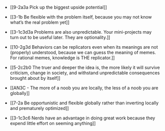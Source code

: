 - [[9-2a3a Pick up the biggest upside potential]]
- [[3-1b Be flexible with the problem itself, because you may not know what’s the real problem yet]]
- [[3-1c3d3a Problems are also unpredictable. Your mini-projects may turn out to be useful later. They are optionality.]]
- [[10-2g3d Behaviors can be replicators even when its meanings are not (properly) understood, because we can guess the meaning of memes. For rational memes, knowledge is THE replicator.]]

- [[5-2c2b0 The truer and deeper the idea is, the more likely it will survive criticism, change in society, and withstand unpredictable consequences brought about by itself]]

- [[AN3C - The more of a noob you are locally, the less of a noob you are globally]]
- [[7-2a Be opportunistic and flexible globally rather than inverting locally and prematurely optimized]]
- [[3-1c3c6 Nerds have an advantage in doing great work because they expend little effort on seeming anything]]
